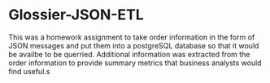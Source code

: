 # Glossier-JSON-ETL

This was a homework assignment to take order information in the form of JSON messages and put them into a postgreSQL database so that it would be availbe to be querried. Additional information was extracted from the order information to provide summary metrics that business analysts would find useful.s
